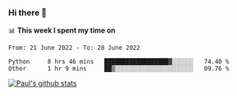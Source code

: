 ### Hi there 👋

📊 **This week I spent my time on**
<!--START_SECTION:waka-->

```text
From: 21 June 2022 - To: 28 June 2022

Python     8 hrs 46 mins   ██████████████████▓░░░░░░   74.40 %
Other      1 hr 9 mins     ██▒░░░░░░░░░░░░░░░░░░░░░░   09.76 %
```

<!--END_SECTION:waka-->


[![Paul's github stats](https://github-readme-stats.vercel.app/api?username=mickeyouyou&theme=dracula&show_icons=true)](https://github.com/anuraghazra/github-readme-stats)
